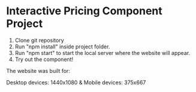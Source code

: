 # Interactive Pricing Component Project

1. Clone git repository
2. Run "npm install" inside project folder.
3. Run "npm start" to start the local server where the website will appear.
4. Try out the component!


The website was built for:

Desktop devices: 1440x1080 & 
Mobile devices: 375x667
